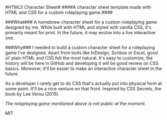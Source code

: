#HTML5 Character Sheet#
####A character sheet template made with HTML and CSS for a custom roleplaying game.####

###What###
A homebrew character sheet for a custom roleplaying game designed by me. While built with HTML and styled with vanilla CSS, it's primarily meant for print. In the future, it may evolve into a live interactive one.

###Why###
I needed to build a custom character sheet for a roleplaying game I've designed. Apart from tools like InDesign, Scribus or Excel, good ol' plain HTML and CSS felt the most natural. It's easy to customize, the history will be here in GitHub and developing it will be good review on CSS basics. Moreover, it'll be easier to make an interactive character sheet in the future.

As a developer I rarely get to do CSS that's actually put into physical form at some point. It'll be a nice venture on that front. Inspired by CSS Secrets, the book by Lea Verou (2015).

*The roleplaying game mentioned above is not public at the moment.*

MIT
